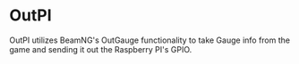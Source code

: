 # OutPI
OutPI utilizes BeamNG's OutGauge functionality to take Gauge info from the game and sending it out the Raspberry PI's GPIO.
